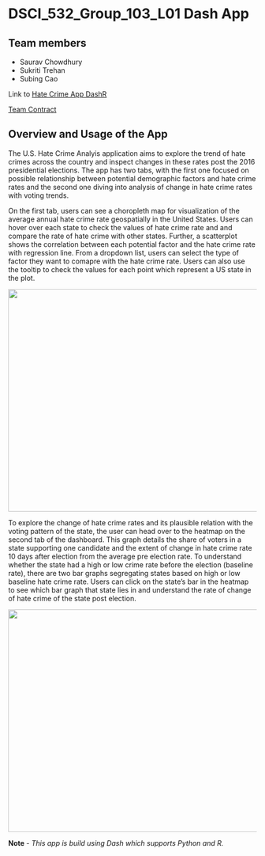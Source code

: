 # DSCI_532_Group_103_L01 Dash App

## Team members 

* Saurav Chowdhury
* Sukriti Trehan
* Subing Cao

Link to [Hate Crime App DashR](https://dsci-532-group-103-dashr-app.herokuapp.com/)

[Team Contract](https://github.ubc.ca/MDS-2019-20/DSCI_532_milestone1_saurav99/blob/master/Contract.md)

## Overview and Usage of the App

The U.S. Hate Crime Analyis application aims to explore the trend of hate crimes across the country and inspect changes in these rates post the 2016 presidential elections. The app has two tabs, with the first one focused on possible relationship between potential demographic factors and hate crime rates and the second one diving into analysis of change in hate crime rates with voting trends.

On the first tab, users can see a choropleth map for visualization of the average annual hate crime rate geospatially in the United States. Users can hover over each state to check the values of hate crime rate and and compare the rate of hate crime with other states. Further, a scatterplot shows the correlation between each potential factor and the hate crime rate with regression line. From a dropdown list, users can select the type of factor they want to comapre with the hate crime rate. Users can also use the tooltip to check the values for each point which represent a US state in the plot. 

<img src='img/Tab1.png' width = 800, height = 450>

To explore the change of hate crime rates and its plausible relation with the voting pattern of the state, the user can head over to the heatmap on the second tab of the dashboard. This graph details the share of voters in a state supporting one candidate and the extent of change in hate crime rate 10 days after election from the average pre election rate. To understand whether the state had a high or low crime rate before the election (baseline rate), there are two bar graphs segregating states based on high or low baseline hate crime rate. Users can click on the state’s bar in the heatmap to see which bar graph that state lies in and understand the rate of change of hate crime of the state post election.


<img src='img/Tab2.png' width = 800, height = 450>




**Note** - *This app is build using Dash which supports Python and R.*
